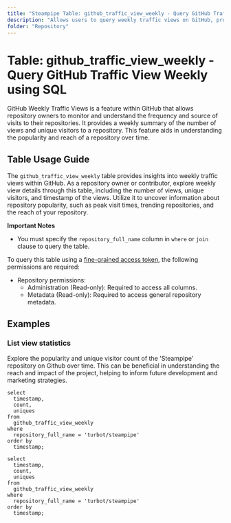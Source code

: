 ```yaml
---
title: "Steampipe Table: github_traffic_view_weekly - Query GitHub Traffic View Weekly using SQL"
description: "Allows users to query weekly traffic views on GitHub, providing insights into repository visit patterns and potential trends."
folder: "Repository"
---
```


# Table: github_traffic_view_weekly - Query GitHub Traffic View Weekly using SQL

GitHub Weekly Traffic Views is a feature within GitHub that allows repository owners to monitor and understand the frequency and source of visits to their repositories. It provides a weekly summary of the number of views and unique visitors to a repository. This feature aids in understanding the popularity and reach of a repository over time.

## Table Usage Guide

The `github_traffic_view_weekly` table provides insights into weekly traffic views within GitHub. As a repository owner or contributor, explore weekly view details through this table, including the number of views, unique visitors, and timestamp of the views. Utilize it to uncover information about repository popularity, such as peak visit times, trending repositories, and the reach of your repository.

**Important Notes**
- You must specify the `repository_full_name` column in `where` or `join` clause to query the table.

To query this table using a [fine-grained access token](https://docs.github.com/en/authentication/keeping-your-account-and-data-secure/managing-your-personal-access-tokens#creating-a-fine-grained-personal-access-token), the following permissions are required:
  - Repository permissions:
    - Administration (Read-only): Required to access all columns.
    - Metadata (Read-only): Required to access general repository metadata.

## Examples

### List view statistics
Explore the popularity and unique visitor count of the 'Steampipe' repository on Github over time. This can be beneficial in understanding the reach and impact of the project, helping to inform future development and marketing strategies.

```sql+postgres
select
  timestamp,
  count,
  uniques
from
  github_traffic_view_weekly
where
  repository_full_name = 'turbot/steampipe'
order by
  timestamp;
```

```sql+sqlite
select
  timestamp,
  count,
  uniques
from
  github_traffic_view_weekly
where
  repository_full_name = 'turbot/steampipe'
order by
  timestamp;
```
